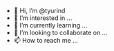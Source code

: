 - 👋 Hi, I’m @tyurind
- 👀 I’m interested in ...
- 🌱 I’m currently learning ...
- 💞️ I’m looking to collaborate on ...
- 📫 How to reach me ...

<!---
tyurind/tyurind is a ✨ special ✨ repository because its `README.md` (this file) appears on your GitHub profile.
You can click the Preview link to take a look at your changes.
--->
